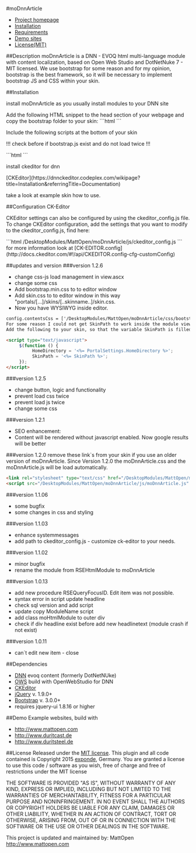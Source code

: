 #moDnnArticle

- [Project homepage](http://www.mattopen.com/Projekte/moTimeline)
- [Installation](#installation)
- [Requirements](#dependencies)
- [Demo sites](#demo)
- [License(MIT)](#license)

##Description
moDnnArticle is a DNN - EVOQ html multi-language module with content localization, based on Open Web Studio and DotNetNuke 7 - MIT licensed.
We use bootstrap for some reason and for my opinion, bootstrap is the best framework, so it will be necessary to implement bootstrap JS and CSS within your skin.

##Installation
<p>install moDnnArticle as you usually install modules to your DNN site</p>
Add the following HTML snippet to the head section of your webpage and copy the bootstrap folder to your skin:
```html
<link rel="stylesheet" type="text/css" href="<%= PortalSettings.HomeDirectory %>bootstrap/css/bootstrap.min.css" />
```

<p>Include the following scripts at the bottom of your skin</p>
<p>!!!	check before if bootstrap.js exist and do not load twice	!!!</p>
```html
<script src="<%= PortalSettings.HomeDirectory %>bootstrap/js/bootstrap.min.js" type="text/javascript"></script>
```

<p>install ckeditor for dnn</p>
[CKEditor](https://dnnckeditor.codeplex.com/wikipage?title=Installation&referringTitle=Documentation)

take a look at example skin how to use.

##Configuration CK-Editor
<p>CKEditor settings can also be configured by using the ckeditor_config.js file. To change CKEditor configuration, add the settings that you want to modify to the ckeditor_config.js, find here:</p>
```html
/DesktopModules/MattOpen/moDnnArticle/js/ckeditor_config.js
```
for more information look at [CK-EDITOR.config](http://docs.ckeditor.com/#!/api/CKEDITOR.config-cfg-customConfig)


##updates and version
###version 1.2.6
* change css-js load management in view.ascx
* change some css
* Add bootstrap.min.css to to editor window
* Add skin.css to to editor window in this way "portals/[...]/skins/[..skinname..]/skin.css. 
* Now you have WYSIWYG inside editor.
```html
config.contentsCss = ['/DesktopModules/MattOpen/moDnnArticle/css/bootstrap.min.css', SkinPath+'skin.css'];
For some reason I could not get SkinPath to work inside the module view.ascx.
Add the following to your skin, so that the variable SkinPath is filled:

<script type="text/javascript">
     $(function () {
		  HomeDirectory = '<%= PortalSettings.HomeDirectory %>';
		  SkinPath = '<%= SkinPath %>';
     });
</script>
```


###version 1.2.5
* change button, logic and functionality
* prevent load css twice
* prevent load js twice
* change some css

###version 1.2.1
* SEO enhancement:
* Content will be rendered without javascript enabled. Now google results will be better

###version 1.2.0
remove these link`s from your skin if you use an older version of moDnnArticle. Since Version 1.2.0 the moDnnArticle.css and the moDnnArticle.js will be load automatically.
```html
<link rel="stylesheet" type="text/css" href="/DesktopModules/MattOpen/moDnnArticle/moDnnArticle.css" />
<script src="/DesktopModules/MattOpen/moDnnArticle/js/moDnnArticle.js" type="text/javascript"></script>
```

###version 1.1.06
* some bugfix
* some changes in css and styling

###version 1.1.03
* enhance systemmessages
* add path to ckeditor_config.js - customize ck-editor to your needs.

###version 1.1.02
* minor bugfix
* rename the module from RSEHtmlModule to moDnnArticle 

###version 1.0.13 
* add new procedure RSEQueryFocusID. Edit item was not possible. 
* syntax error in script update headline 
* check sql version and add script 
* update copy ModuleName script 
* add class moHtmlModule to outer div 
* check if div headline exist before add new headlinetext (module crash if not exist)

###version 1.0.11
* can´t edit new item - close


##Dependencies
* [DNN](http://www.dnnsoftware.com/) evoq content (formerly DotNetNUke)
* [OWS](http://www.openwebstudio.com/) build with OpenWebStudio for DNN
* [CKEditor](https://dnnckeditor.codeplex.com/)
* [jQuery](https://jquery.com/) v. 1.9.0+
* [Bootstrap](http://getbootstrap.com/) v. 3.0.0+
* requires jquery-ui 1.8.16 or higher


##Demo
Example websites, build with 
* http://www.mattopen.com
* http://www.duritcast.de
* http://www.duritsteel.de

##License
Released under the [MIT license](http://www.opensource.org/licenses/MIT).
This plugin and all code contained is Copyright 2015 <a href="http://www.exponde.com" >exponde</a>, Germany. You are granted a license to use this code / software as you wish, free of charge and free of restrictions under the MIT license

THE SOFTWARE IS PROVIDED "AS IS", WITHOUT WARRANTY OF ANY KIND, EXPRESS OR
IMPLIED, INCLUDING BUT NOT LIMITED TO THE WARRANTIES OF MERCHANTABILITY,
FITNESS FOR A PARTICULAR PURPOSE AND NONINFRINGEMENT. IN NO EVENT SHALL THE
AUTHORS OR COPYRIGHT HOLDERS BE LIABLE FOR ANY CLAIM, DAMAGES OR OTHER
LIABILITY, WHETHER IN AN ACTION OF CONTRACT, TORT OR OTHERWISE, ARISING FROM,
OUT OF OR IN CONNECTION WITH THE SOFTWARE OR THE USE OR OTHER DEALINGS IN THE
SOFTWARE.

This project is updated and maintained by:
MattOpen http://www.mattopen.com
